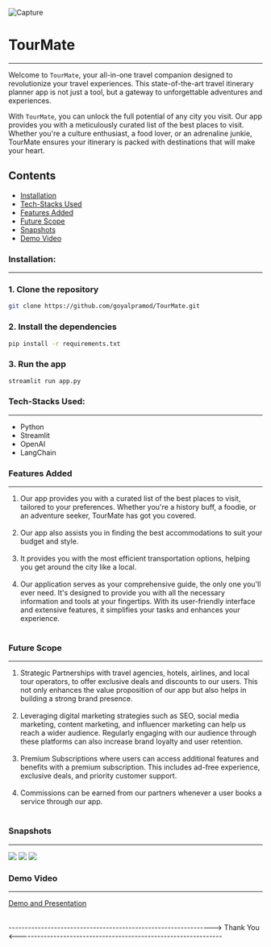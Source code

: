 ![Capture](https://res.cloudinary.com/divr26z8e/image/upload/v1688275734/Screenshot_2023-07-02_at_10.56.48_AM_qjseyn.png)

# TourMate
---

Welcome to `TourMate`, your all-in-one travel companion designed to revolutionize your travel experiences. This state-of-the-art travel itinerary planner app is not just a tool, but a gateway to unforgettable adventures and experiences.

With `TourMate`, you can unlock the full potential of any city you visit. Our app provides you with a meticulously curated list of the best places to visit. Whether you're a culture enthusiast, a food lover, or an adrenaline junkie, TourMate ensures your itinerary is packed with destinations that will make your heart.

Contents
---

 * [Installation](#installation)
 * [Tech-Stacks Used](#Tech-Stacks-Used)
 * [Features Added](#Features-Added)
 * [Future Scope](#Future-Scope)
 * [Snapshots](#Snapshots)
 * [Demo Video](#Demo-Video)


### Installation:
---

### 1. Clone the repository
```bash 
git clone https://github.com/goyalpramod/TourMate.git
```
### 2. Install the dependencies
```bash
pip install -r requirements.txt
```

### 3. Run the app
```bash
streamlit run app.py
```

### Tech-Stacks Used:
---

- Python
- Streamlit
- OpenAI
- LangChain

### Features Added
---
<ol>
<li>Our app provides you with a curated list of the best places to visit, tailored to your preferences. Whether you're a history buff, a foodie, or an adventure seeker, TourMate has got you covered.
</li></br>
<li>Our app also assists you in finding the best accommodations to suit your budget and style.
</li></br>
<li>It provides you with the most efficient transportation options, helping you get around the city like a local.
</li></br>
<li>Our application serves as your comprehensive guide, the only one you'll ever need. It's designed to provide you with all the necessary information and tools at your fingertips. With its user-friendly interface and extensive features, it simplifies your tasks and enhances your experience.
</li></br>
</ol>

### Future Scope
---
<ol>
<li>Strategic Partnerships with travel agencies, hotels, airlines, and local tour operators, to offer exclusive deals and discounts to our users. This not only enhances the value proposition of our app but also helps in building a strong brand presence.
</li></br>
<li>Leveraging digital marketing strategies such as SEO, social media marketing, content marketing, and influencer marketing can help us reach a wider audience. Regularly engaging with our audience through these platforms can also increase brand loyalty and user retention.
</li></br>
<li>Premium Subscriptions where users can access additional features and benefits with a premium subscription. This includes ad-free experience, exclusive deals, and priority customer support.
</li></br>
<li>Commissions can be earned from our partners whenever a user books a service through our app.
</li></br>
</ol>

### Snapshots
---

![](https://res.cloudinary.com/divr26z8e/image/upload/v1688278200/1_blgrcj.png)
![](https://res.cloudinary.com/divr26z8e/image/upload/v1688278200/2_ugdbls.png)
![](https://res.cloudinary.com/divr26z8e/image/upload/v1688278200/3_pduvuv.png)

### Demo Video 
---

[Demo and Presentation](https://drive.google.com/file/d/1b90WGUviDU9OBFq8XZwJm1st4Zlf4UZq/view?usp=sharing)

<br> 
---------------------------------------------------------------> Thank You <---------------------------------------------------------------
